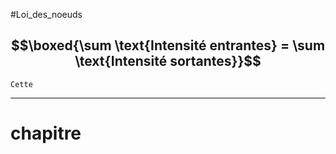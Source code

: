 #Loi_des_noeuds
## $$\boxed{\sum \text{Intensité entrantes} = \sum \text{Intensité sortantes}}$$

```
Cette
```
___
# chapitre 